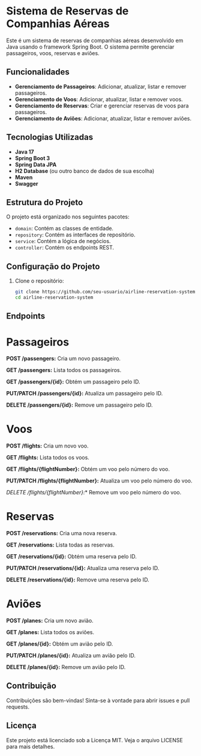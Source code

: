 # Sistema de Reservas de Companhias Aéreas

Este é um sistema de reservas de companhias aéreas desenvolvido em Java usando o framework Spring Boot. O sistema permite gerenciar passageiros, voos, reservas e aviões.

## Funcionalidades

- **Gerenciamento de Passageiros**: Adicionar, atualizar, listar e remover passageiros.
- **Gerenciamento de Voos**: Adicionar, atualizar, listar e remover voos.
- **Gerenciamento de Reservas**: Criar e gerenciar reservas de voos para passageiros.
- **Gerenciamento de Aviões**: Adicionar, atualizar, listar e remover aviões.

## Tecnologias Utilizadas

- **Java 17**
- **Spring Boot 3**
- **Spring Data JPA**
- **H2 Database** (ou outro banco de dados de sua escolha)
- **Maven**
- **Swagger**

## Estrutura do Projeto

O projeto está organizado nos seguintes pacotes:

- `domain`: Contém as classes de entidade.
- `repository`: Contém as interfaces de repositório.
- `service`: Contém a lógica de negócios.
- `controller`: Contém os endpoints REST.

## Configuração do Projeto

1. Clone o repositório:
   ```bash
   git clone https://github.com/seu-usuario/airline-reservation-system.git
   cd airline-reservation-system


## Endpoints
   
# Passageiros
**POST /passengers:** Cria um novo passageiro.

**GET /passengers:** Lista todos os passageiros.

**GET /passengers/{id}:** Obtém um passageiro pelo ID.

**PUT/PATCH /passengers/{id}:** Atualiza um passageiro pelo ID.

**DELETE /passengers/{id}:** Remove um passageiro pelo ID.

# Voos

**POST /flights:** Cria um novo voo.

**GET /flights:** Lista todos os voos.

**GET /flights/{flightNumber}:** Obtém um voo pelo número do voo.

**PUT/PATCH /flights/{flightNumber}:** Atualiza um voo pelo número do voo.

*DELETE /flights/{flightNumber}:** Remove um voo pelo número do voo.

# Reservas

**POST /reservations:** Cria uma nova reserva.

**GET /reservations:** Lista todas as reservas.

**GET /reservations/{id}:** Obtém uma reserva pelo ID.

**PUT/PATCH /reservations/{id}:** Atualiza uma reserva pelo ID.

**DELETE /reservations/{id}:** Remove uma reserva pelo ID.

# Aviões

**POST /planes:** Cria um novo avião.

**GET /planes:** Lista todos os aviões.

**GET /planes/{id}:** Obtém um avião pelo ID.

**PUT/PATCH /planes/{id}:** Atualiza um avião pelo ID.

**DELETE /planes/{id}:** Remove um avião pelo ID.

## Contribuição

Contribuições são bem-vindas! Sinta-se à vontade para abrir issues e pull requests.

## Licença

Este projeto está licenciado sob a Licença MIT. Veja o arquivo LICENSE para mais detalhes.
